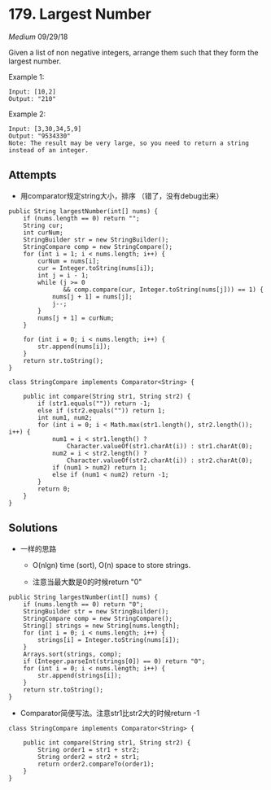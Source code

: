 # 179. Largest Number
*Medium*
09/29/18

Given a list of non negative integers, arrange them such that they form the largest number.

Example 1:
```
Input: [10,2]
Output: "210"
```
Example 2:
```
Input: [3,30,34,5,9]
Output: "9534330"
Note: The result may be very large, so you need to return a string instead of an integer.
```

## Attempts
* 用comparator规定string大小，排序 （错了，没有debug出来）
```
public String largestNumber(int[] nums) {
    if (nums.length == 0) return "";
    String cur;
    int curNum;
    StringBuilder str = new StringBuilder();
    StringCompare comp = new StringCompare();
    for (int i = 1; i < nums.length; i++) {
        curNum = nums[i];
        cur = Integer.toString(nums[i]);
        int j = i - 1;
        while (j >= 0
               && comp.compare(cur, Integer.toString(nums[j])) == 1) {
            nums[j + 1] = nums[j];
            j--;
        }
        nums[j + 1] = curNum;
    }

    for (int i = 0; i < nums.length; i++) {
        str.append(nums[i]);
    }
    return str.toString();
}

class StringCompare implements Comparator<String> {

    public int compare(String str1, String str2) {
        if (str1.equals("")) return -1;
        else if (str2.equals("")) return 1;
        int num1, num2;
        for (int i = 0; i < Math.max(str1.length(), str2.length()); i++) {
            num1 = i < str1.length() ?
                Character.valueOf(str1.charAt(i)) : str1.charAt(0);
            num2 = i < str2.length() ?
                Character.valueOf(str2.charAt(i)) : str2.charAt(0);
            if (num1 > num2) return 1;
            else if (num1 < num2) return -1;
        }
        return 0;
    }
}
```

## Solutions
* 一样的思路
  - O(nlgn) time (sort), O(n) space to store strings.

  - 注意当最大数是0的时候return "0"
```
public String largestNumber(int[] nums) {
    if (nums.length == 0) return "0";
    StringBuilder str = new StringBuilder();
    StringCompare comp = new StringCompare();
    String[] strings = new String[nums.length];
    for (int i = 0; i < nums.length; i++) {
        strings[i] = Integer.toString(nums[i]);
    }
    Arrays.sort(strings, comp);
    if (Integer.parseInt(strings[0]) == 0) return "0";
    for (int i = 0; i < nums.length; i++) {
        str.append(strings[i]);
    }
    return str.toString();
}
```
  - Comparator简便写法。注意str1比str2大的时候return -1
```
class StringCompare implements Comparator<String> {

    public int compare(String str1, String str2) {
        String order1 = str1 + str2;
        String order2 = str2 + str1;
        return order2.compareTo(order1);
    }
}
```
